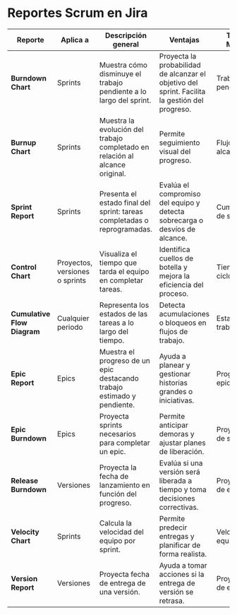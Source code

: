 # Reportes Scrum en Jira

| Reporte                   | Aplica a                      | Descripción general                                                                 | Ventajas                                                                                         | Tipo de Métrica               | Imagen de Ejemplo |
|---------------------------|-------------------------------|--------------------------------------------------------------------------------------|--------------------------------------------------------------------------------------------------|-------------------------------|-------------------|
| **Burndown Chart**        | Sprints                       | Muestra cómo disminuye el trabajo pendiente a lo largo del sprint.                   | Proyecta la probabilidad de alcanzar el objetivo del sprint. Facilita la gestión del progreso.   | Trabajo pendiente             | ![Burndown Chart](https://wac-cdn.atlassian.com/dam/jcr:c3390737-c905-4c9a-a5d0-83b37b07c25b/02%20Burndown%20Chart.svg) |
| **Burnup Chart**          | Sprints                       | Muestra la evolución del trabajo completado en relación al alcance original.         | Permite seguimiento visual del progreso.                                                         | Flujo y alcance               | ![Burnup Chart](https://wac-cdn.atlassian.com/dam/jcr:c3390737-c905-4c9a-a5d0-83b37b07c25b/03%20Burnup%20Chart.svg) |
| **Sprint Report**         | Sprints                       | Presenta el estado final del sprint: tareas completadas o reprogramadas.             | Evalúa el compromiso del equipo y detecta sobrecarga o desvíos de alcance.                      | Cumplimiento de sprint        | ![Sprint Report](https://wac-cdn.atlassian.com/dam/jcr:8bbeb6bb-7ebf-42c4-8267-1e8b36805b4d/Backlog%20screen.svg) |
| **Control Chart**         | Proyectos, versiones o sprints| Visualiza el tiempo que tarda el equipo en completar tareas.                         | Identifica cuellos de botella y mejora la eficiencia del proceso.                               | Tiempo de ciclo               | ![Control Chart](https://wac-cdn.atlassian.com/dam/jcr:c3390737-c905-4c9a-a5d0-83b37b07c25b/06%20Control%20Chart.svg) |
| **Cumulative Flow Diagram**| Cualquier periodo             | Representa los estados de las tareas a lo largo del tiempo.                          | Detecta acumulaciones o bloqueos en flujos de trabajo.                                           | Estado del trabajo            | ![Cumulative Flow Diagram](https://wac-cdn.atlassian.com/dam/jcr:c3390737-c905-4c9a-a5d0-83b37b07c25b/07%20Cumulative%20Flow%20Diagram.svg) |
| **Epic Report**           | Epics                         | Muestra el progreso de un epic destacando trabajo estimado y pendiente.              | Ayuda a planear y gestionar historias grandes o iniciativas.                                     | Progreso de epic              | ![Epic Report](https://wac-cdn.atlassian.com/dam/jcr:02f3cc15-992a-4c42-ae7c-5272e8c761a3/04%20Sprint%20Report.svg) |
| **Epic Burndown**         | Epics                         | Proyecta sprints necesarios para completar un epic.                                  | Permite anticipar demoras y ajustar planes de liberación.                                        | Proyección de sprints         | ![Epic Burndown](https://wac-cdn.atlassian.com/dam/jcr:3f14686c-9fc3-4ee7-8ad4-27cba0c89f6e/05%20Release%20Burndown%20Report.svg) |
| **Release Burndown**      | Versiones                     | Proyecta la fecha de lanzamiento en función del progreso.                            | Evalúa si una versión será liberada a tiempo y toma decisiones correctivas.                      | Proyección de entrega         | ![Release Burndown](https://wac-cdn.atlassian.com/dam/jcr:3f14686c-9fc3-4ee7-8ad4-27cba0c89f6e/05%20Release%20Burndown%20Report.svg) |
| **Velocity Chart**        | Sprints                       | Calcula la velocidad del equipo por sprint.                                          | Permite predecir entregas y planificar de forma realista.                                        | Velocidad del equipo          | ![Velocity Chart](https://wac-cdn.atlassian.com/dam/jcr:c3390737-c905-4c9a-a5d0-83b37b07c25b/08%20Velocity%20Chart.svg) |
| **Version Report**        | Versiones                     | Proyecta fecha de entrega de una versión.                                            | Ayuda a tomar acciones si la entrega de versión se retrasa.                                      | Proyección de entrega         | ![Version Report](https://wac-cdn.atlassian.com/dam/jcr:c3390737-c905-4c9a-a5d0-83b37b07c25b/09%20Version%20Report.svg) |
